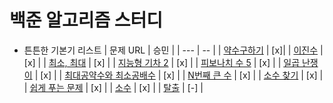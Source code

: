 # 백준 알고리즘 스터디

- 튼튼한 기본기 리스트
  | 문제 URL | 승민 |
  | --- | -- |
  | [약수구하기](https://www.acmicpc.net/problem/2501) | [x]|
  | [이진수](https://www.acmicpc.net/problem/3460) | [x] |
  | [최소, 최대](https://www.acmicpc.net/problem/10818) | [x] |
  | [지능형 기차 2](https://www.acmicpc.net/problem/2460) | [x] |
  | [피보나치 수 5](https://www.acmicpc.net/problem/10870) | [x] |
  | [일곱 난쟁이](https://www.acmicpc.net/problem/2309) | [x] |
  | [최대공약수와 최소공배수](https://www.acmicpc.net/problem/2609) | [x] |
  | [N번째 큰 수](https://www.acmicpc.net/problem/2693) | [x] |
  | [소수 찾기](https://www.acmicpc.net/problem/1978) | [x] |
  | [쉽게 푸는 문제](https://www.acmicpc.net/problem/1292) | [x] |
  | [소수](https://www.acmicpc.net/problem/2581) | [x] |
  | [탈출](https://www.acmicpc.net/problem/3055) | [-] |
